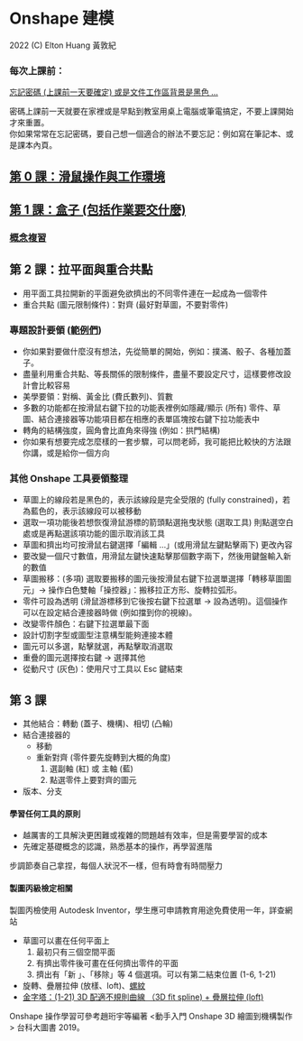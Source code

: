 # Onshape 建模

2022 (C) Elton Huang 黃敦紀

### 每次上課前：

[忘記密碼 (上課前一天要確定) 或是文件工作區背景是黑色 ...](https://nandemoi.github.io/zl111/Onshape_Prep.pdf)  

密碼上課前一天就要在家裡或是早點到教室用桌上電腦或筆電搞定，不要上課開始才來重置。  
你如果常常在忘記密碼，要自己想一個適合的辦法不要忘記：例如寫在筆記本、或是課本內頁。  

## [第 0 課：滑鼠操作與工作環境](https://nandemoi.github.io/zl111/Onshape0.pdf)

## [第 1 課：盒子 (包括作業要交什麼)](https://nandemoi.github.io/zl111/Onshape1.pdf)

### [概念複習](https://nandemoi.github.io/zl111/Onshape_Basics.pdf)

## 第 2 課：拉平面與重合共點

* 用平面工具拉開新的平面避免欲擠出的不同零件連在一起成為一個零件
* 重合共點 (圖元限制條件)：對齊 (最好對草圖，不要對零件)

### 專題設計要領 ([範例們](https://app.box.com/s/1j9cpurlypobduekp2rlqwtvm5ce8f8o))

* 你如果對要做什麼沒有想法，先從簡單的開始，例如：撲滿、骰子、各種加蓋子。
* 盡量利用重合共點、等長關係的限制條件，盡量不要設定尺寸，這樣要修改設計會比較容易  
* 美學要領：對稱、黃金比 (費氏數列)、質數  
* 多數的功能都在按滑鼠右鍵下拉的功能表裡例如隱藏/顯示 (所有) 零件、草圖、結合連接器等功能項目都在相應的表單區塊按右鍵下拉功能表中  
* 轉角的結構強度，圓角會比直角來得強 (例如：拱門結構)
* 你如果有想要完成怎麼樣的一套步驟，可以問老師，我可能把比較快的方法跟你講，或是給你一個方向

### 其他 Onshape 工具要領整理

* 草圖上的線段若是黑色的，表示該線段是完全受限的 (fully constrained)，若為藍色的，表示該線段可以被移動
* 選取一項功能後若想恢復滑鼠游標的箭頭點選拖曳狀態 (選取工具) 則點選空白處或是再點選該項功能的圖示取消該工具
* 草圖和擠出均可按滑鼠右鍵選擇「編輯 ...」(或用滑鼠左鍵點擊兩下) 更改內容
* 要改變一個尺寸數值，用滑鼠左鍵快速點擊那個數字兩下，然後用鍵盤輸入新的數值
* 草圖搬移：(多項) 選取要搬移的圖元後按滑鼠右鍵下拉選單選擇「轉移草圖圖元」→ 操作白色雙軸「操控器」：搬移拉正方形、旋轉拉弧形。
* 零件可設為透明 (滑鼠游標移到它後按右鍵下拉選單 → 設為透明)。這個操作可以在設定結合連接器時做 (例如擋到你的視線)。
* 改變零件顏色：右鍵下拉選單最下面
* 設計切割字型或圖型注意構型能夠連接本體
* 圖元可以多選，點擊就選，再點擊取消選取
* 重疊的圖元選擇按右鍵 → 選擇其他
* 從動尺寸 (灰色)：使用尺寸工具以 Esc 鍵結束

## 第 3 課

* 其他結合：轉動 (蓋子、機構)、相切 (凸輪)
* 結合連接器的
    - 移動
    - 重新對齊 (零件要先旋轉到大概的角度)
        1. 選副軸 (紅) 或 主軸 (藍)
        2. 點選零件上要對齊的圖元
* 版本、分支

#### 學習任何工具的原則

* 越厲害的工具解決更困難或複雜的問題越有效率，但是需要學習的成本
* 先確定基礎概念的認識，熟悉基本的操作，再學習進階

步調節奏自己拿捏，每個人狀況不一樣，但有時會有時間壓力

#### 製圖丙級檢定相關

製圖丙檢使用 Autodesk Inventor，學生應可申請教育用途免費使用一年，詳查網站

* 草圖可以畫在任何平面上
    1. 最初只有三個空間平面
    2. 有擠出零件後可畫在任何擠出零件的平面
    3. 擠出有「新 」、「移除」等 4 個選項。可以有第二結束位置 (1-6, 1-21)
* 旋轉、疊層拉伸 (放樣、loft)、[螺紋](https://cad.onshape.com/documents/c008ee8ea8cf3d37d94ef197/w/2c3761f6657c5655b858a0d7/e/59318cb525f0d3f451b6dc0c?renderMode=0&uiState=6361d99c52cea82f364af199)
* [金字塔：(1-21) 3D 配適不規則曲線 （3D fit spline) + 疊層拉伸 (loft)](https://cad.onshape.com/documents/39a652e02f04760b3553b242/w/2e1123d31be357a511c37e43/e/559d40ee06e6a56e4d32811d)

Onshape 操作學習可參考趙珩宇等編著 &lt;動手入門 Onshape 3D 繪圖到機構製作&gt; 台科大圖書 2019。
